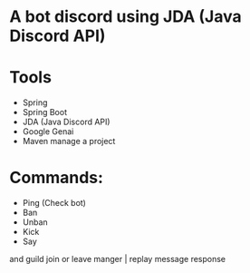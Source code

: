 # A bot discord using JDA (Java Discord API)

# Tools
- Spring
- Spring Boot
- JDA (Java Discord API)
- Google Genai
- Maven manage a project

# Commands:
- Ping (Check bot)
- Ban
- Unban
- Kick
- Say

and guild join or leave manger | replay message response
